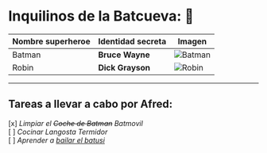 # Inquilinos de la Batcueva: :bat:

| Nombre superheroe | Identidad secreta | Imagen |
|-------------------|-------------------|--------|
| Batman            | **Bruce Wayne**   | ![Batman](https://mural.uv.es/franpevi/batman.jpg) |
| Robin            | **Dick Grayson**   | ![Robin](https://mural.uv.es/franpevi/robin.jpg) |

<hr>

## Tareas a llevar a cabo por Afred:
[x] *Limpiar el ~~Coche de Batman~~ Batmovil* <br>
[ ] *Cocinar Langosta Termidor* <br>
[ ] *Aprender a [bailar el batusi](https://youtu.be/wnoBD1OPUX4)*
